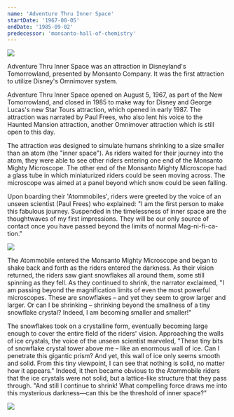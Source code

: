 ```yaml
---
name: 'Adventure Thru Inner Space'
startDate: '1967-08-05'
endDate: '1985-09-02'
predecessor: 'monsanto-hall-of-chemistry'
---
```


<img src="https://upload.wikimedia.org/wikipedia/en/thumb/c/c1/Adventure_Thru_Inner_Space_Poster.png/250px-Adventure_Thru_Inner_Space_Poster.png" class="align-left"><p>Adventure Thru Inner Space was an attraction in Disneyland's Tomorrowland, presented by Monsanto Company. It was the first attraction to utilize Disney's Omnimover system.</p><p>Adventure Thru Inner Space opened on August 5, 1967, as part of the New Tomorrowland, and closed in 1985 to make way for Disney and George Lucas's new Star Tours attraction, which opened in early 1987. The attraction was narrated by Paul Frees, who also lent his voice to the Haunted Mansion attraction, another Omnimover attraction which is still open to this day.</p><p>The attraction was designed to simulate humans shrinking to a size smaller than an atom (the "inner space"). As riders waited for their journey into the atom, they were able to see other riders entering one end of the Monsanto Mighty Microscope. The other end of the Monsanto Mighty Microscope had a glass tube in which miniaturized riders could be seen moving across. The microscope was aimed at a panel beyond which snow could be seen falling.</p><p>Upon boarding their 'Atommobiles', riders were greeted by the voice of an unseen scientist (Paul Frees) who explained: "I am the first person to make this fabulous journey. Suspended in the timelessness of inner space are the thoughtwaves of my first impressions. They will be our only source of contact once you have passed beyond the limits of normal Mag-ni-fi-ca-tion."</p><img src="https://www.yesterland.com/images-tomorrowland/innersp_exterior1968rr.jpg" class="align-center"><p>The Atommobile entered the Monsanto Mighty Microscope and began to shake back and forth as the riders entered the darkness. As their vision returned, the riders saw giant snowflakes all around them, some still spinning as they fell. As they continued to shrink, the narrator exclaimed, "I am passing beyond the magnification limits of even the most powerful microscopes. These are snowflakes – and yet they seem to grow larger and larger. Or can I be shrinking – shrinking beyond the smallness of a tiny snowflake crystal? Indeed, I am becoming smaller and smaller!"</p><p>The snowflakes took on a crystalline form, eventually becoming large enough to cover the entire field of the riders' vision. Approaching the walls of ice crystals, the voice of the unseen scientist marveled, "These tiny bits of snowflake crystal tower above me – like an enormous wall of ice. Can I penetrate this gigantic prism? And yet, this wall of ice only seems smooth and solid. From this tiny viewpoint, I can see that nothing is solid, no matter how it appears." Indeed, it then became obvious to the Atommobile riders that the ice crystals were not solid, but a lattice-like structure that they pass through. "And still I continue to shrink! What compelling force draws me into this mysterious darkness—can this be the threshold of inner space?"</p><img src="https://d23.com/app/uploads/2017/08/1180w-600h_080417_adventure-thru-inner-space-anniversary-780x440.jpg" class="align-center">
